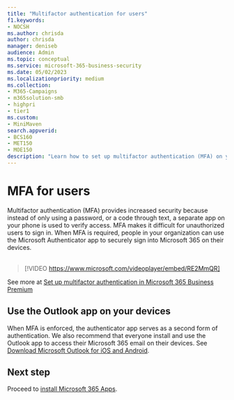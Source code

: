 ```yaml
---
title: "Multifactor authentication for users"
f1.keywords:
- NOCSH
ms.author: chrisda
author: chrisda
manager: deniseb
audience: Admin
ms.topic: conceptual
ms.service: microsoft-365-business-security
ms.date: 05/02/2023
ms.localizationpriority: medium
ms.collection:
- M365-Campaigns
- m365solution-smb
- highpri
- tier1
ms.custom:
- MiniMaven
search.appverid:
- BCS160
- MET150
- MOE150
description: "Learn how to set up multifactor authentication (MFA) on your phone."
---
```


# MFA for users

Multifactor authentication (MFA) provides increased security because instead of only using a password, or a code through text, a separate app on your phone is used to verify access. MFA makes it difficult for unauthorized users to sign in. When MFA is required, people in your organization can use the Microsoft Authenticator app to securely sign into Microsoft 365 on their devices. <br/><br/>

> [!VIDEO https://www.microsoft.com/videoplayer/embed/RE2MmQR]

See more at [Set up multifactor authentication in Microsoft 365 Business Premium](https://support.office.com/article/a32541df-079c-420d-9395-9d59354f7225)

## Use the Outlook app on your devices

When MFA is enforced, the authenticator app serves as a second form of authentication. We also recommend that everyone install and use the Outlook app to access their Microsoft 365 email on their devices. See [Download Microsoft Outlook for iOS and Android](https://www.microsoft.com/microsoft-365/outlook-mobile-for-android-and-ios).

## Next step

Proceed to [install Microsoft 365 Apps](m365bp-users-install-m365-apps.md).
